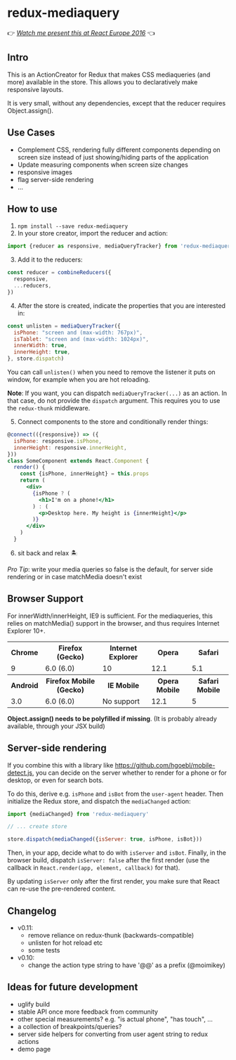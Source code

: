 redux-mediaquery
===

👉 *[Watch me present this at React Europe 2016](https://www.youtube.com/watch?v=dDclOQNlVKw)* 👈

Intro
---

This is an ActionCreator for Redux that makes CSS mediaqueries (and more) available in the store. This allows you to declaratively make responsive layouts.

It is very small, without any dependencies, except that the reducer requires Object.assign().

Use Cases
---

* Complement CSS, rendering fully different components depending on screen size instead of just showing/hiding parts of the application
* Update measuring components when screen size changes
* responsive images
* flag server-side rendering
* …

How to use
---

1. `npm install --save redux-mediaquery`
2. In your store creator, import the reducer and action:

  ```jsx
  import {reducer as responsive, mediaQueryTracker} from 'redux-mediaquery'
  ```
3. Add it to the reducers:

  ```jsx
  const reducer = combineReducers({
    responsive,
    ...reducers,
  })
  ```
4. After the store is created, indicate the properties that you are interested in:
  ```jsx
  const unlisten = mediaQueryTracker({
    isPhone: "screen and (max-width: 767px)",
    isTablet: "screen and (max-width: 1024px)",
    innerWidth: true,
    innerHeight: true,
  }, store.dispatch)
  ```

  You can call `unlisten()` when you need to remove the listener it puts on window, for example
  when you are hot reloading.
  
  **Note**: If you want, you can dispatch `mediaQueryTracker(...)` as an action.
  In that case, do not provide the `dispatch` argument. This requires you to use the `redux-thunk` middleware.

5. Connect components to the store and conditionally render things:

  ```jsx
  @connect(({responsive}) => ({
    isPhone: responsive.isPhone,
    innerHeight: responsive.innerHeight,
  }))
  class SomeComponent extends React.Component {
    render() {
      const {isPhone, innerHeight} = this.props
      return (
        <div>
          {isPhone ? (
            <h1>I'm on a phone!</h1>
          ) : (
            <p>Desktop here. My height is {innerHeight}</p>
          )}
        </div>
      )
    }
  ```
6. sit back and relax 🏝

*Pro Tip*: write your media queries so false is the default, for server side rendering or in case matchMedia doesn't exist

Browser Support
---
For innerWidth/innerHeight, IE9 is sufficient. For the mediaqueries, this relies on matchMedia() support in the browser, and thus requires Internet Explorer 10+.

<table>
<tr><th>Chrome<th>Firefox (Gecko)<th>Internet Explorer<th>Opera<th>Safari
<tr><td>9<td>6.0 (6.0)<td>10<td>12.1<td>5.1
<tr><th>Android <th>Firefox Mobile (Gecko) <th>IE Mobile <th>Opera Mobile<th>Safari Mobile
<tr><td>3.0<td>6.0 (6.0)<td>No support<td>12.1<td>5
</table>

**Object.assign() needs to be polyfilled if missing**. (It is probably already available, through your JSX build)

Server-side rendering
---

If you combine this with a library like https://github.com/hgoebl/mobile-detect.js, you can decide on the server whether to render for a phone or for desktop, or even for search bots.

To do this, derive e.g. `isPhone` and `isBot` from the `user-agent` header. Then initialize the Redux store, and dispatch the `mediaChanged` action:

```js
import {mediaChanged} from 'redux-mediaquery'

// ... create store

store.dispatch(mediaChanged({isServer: true, isPhone, isBot}))
```

Then, in your app, decide what to do with `isServer` and `isBot`. Finally, in the browser build, dispatch `isServer: false` after the first render (use the callback in `React.render(app, element, callback)` for that).

By updating `isServer` only after the first render, you make sure that React can re-use the pre-rendered content.

Changelog
---

* v0.11:
  * remove reliance on redux-thunk (backwards-compatible)
  * unlisten for hot reload etc
  * some tests
* v0.10:
  * change the action type string to have '@@' as a prefix (@moimikey)

Ideas for future development
---

* uglify build
* stable API once more feedback from community
* other special measurements? e.g. "is actual phone", "has touch", …
* a collection of breakpoints/queries?
* server side helpers for converting from user agent string to redux actions
* demo page

